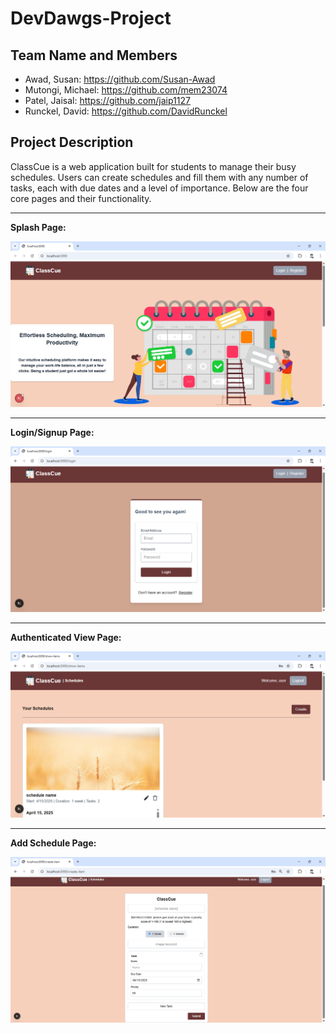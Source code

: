 # DevDawgs-Project

## Team Name and Members
- Awad, Susan: https://github.com/Susan-Awad
- Mutongi, Michael: https://github.com/mem23074
- Patel, Jaisal: https://github.com/jaip1127
- Runckel, David: https://github.com/DavidRunckel
  
## Project Description
ClassCue is a web application built for students to manage their busy schedules. Users can create schedules and fill them with any number of tasks, each with due dates and a level of importance. Below are the four core pages and their functionality.

_____________________________________
**Splash Page:** 

![](splashpage.png)
_____________________________________
**Login/Signup Page:** 

![](loginpage.png)
_____________________________________
**Authenticated View Page:** 

![](authenticatedviewpage.png)
_____________________________________
**Add Schedule Page:** 

![](addschedulepage.png)

